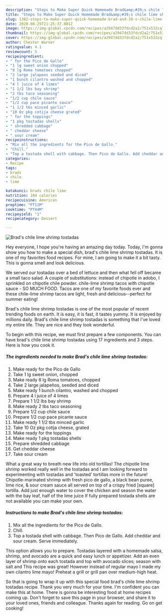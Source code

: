 ```yaml
---
description: "Steps to Make Super Quick Homemade Brad&amp;#39;s chile lime shrimp tostadas"
title: "Steps to Make Super Quick Homemade Brad&amp;#39;s chile lime shrimp tostadas"
slug: 1382-steps-to-make-super-quick-homemade-brad-and-39-s-chile-lime-shrimp-tostadas
date: 2020-08-25T21:25:37.801Z
image: https://img-global.cpcdn.com/recipes/a2947dd33fdcd2a2/751x532cq70/brads-chile-lime-shrimp-tostadas-recipe-main-photo.jpg
thumbnail: https://img-global.cpcdn.com/recipes/a2947dd33fdcd2a2/751x532cq70/brads-chile-lime-shrimp-tostadas-recipe-main-photo.jpg
cover: https://img-global.cpcdn.com/recipes/a2947dd33fdcd2a2/751x532cq70/brads-chile-lime-shrimp-tostadas-recipe-main-photo.jpg
author: Chester Warner
ratingvalue: 4.1
reviewcount: 5
recipeingredient:
- " for the Pico de Gallo"
- "1 lg sweet onion chopped"
- "8 lg Roma tomatoes chopped"
- "2 large jalapeos seeded and diced"
- "1 bunch cilantro washed and chopped"
- "4 l juice of 4 limes"
- "1 1/2 lbs bay shrimp"
- "2 tbs taco seasoning"
- "1/2 cup chile sauce"
- "1/2 cup pace picante sauce"
- "1 1/2 tbs minced garlic"
- "10 Oz pkg cotija cheese grated"
- " for the toppings"
- "1 pkg tostadas shells"
- " shredded cabbage"
- " cheddar cheese"
- " sour cream"
recipeinstructions:
- "Mix all the ingredients for the Pico de Gallo."
- "Chill."
- "Top a tostada shell with cabbage. Then Pico de Gallo. Add cheddar and sour cream. Serve immediately."
categories:
- Recipe
tags:
- brads
- chile
- lime

katakunci: brads chile lime 
nutrition: 104 calories
recipecuisine: American
preptime: "PT11M"
cooktime: "PT44M"
recipeyield: "1"
recipecategory: Dessert

---
```



![Brad&#39;s chile lime shrimp tostadas](https://img-global.cpcdn.com/recipes/a2947dd33fdcd2a2/751x532cq70/brads-chile-lime-shrimp-tostadas-recipe-main-photo.jpg)

Hey everyone, I hope you're having an amazing day today. Today, I'm gonna show you how to make a special dish, brad&#39;s chile lime shrimp tostadas. It is one of my favorites food recipes. For mine, I am going to make it a bit tasty. This is gonna smell and look delicious.

We served our tostadas over a bed of lettuce and then what fell off became a small taco salad. A couple of substitutions: instead of chipotle in adobo, I sprinkled on chipotle chile powder. chile-lime shrimp tacos with chipotle sauce - SO MUCH FOOD. Tacos are one of my favorite foods ever and these chile-lime shrimp tacos are light, fresh and delicious--perfect for summer eating!

Brad&#39;s chile lime shrimp tostadas is one of the most popular of recent trending foods on earth. It is easy, it is fast, it tastes yummy. It is enjoyed by millions daily. Brad&#39;s chile lime shrimp tostadas is something that I've loved my entire life. They are nice and they look wonderful.


To begin with this recipe, we must first prepare a few components. You can have brad&#39;s chile lime shrimp tostadas using 17 ingredients and 3 steps. Here is how you cook it.

<!--inarticleads1-->

##### The ingredients needed to make Brad&#39;s chile lime shrimp tostadas:

1. Make ready  for the Pico de Gallo
1. Take 1 lg sweet onion, chopped
1. Make ready 8 lg Roma tomatoes, chopped
1. Take 2 large jalapeños, seeded and diced
1. Make ready 1 bunch cilantro, washed and chopped
1. Prepare 4 l juice of 4 limes
1. Prepare 1 1/2 lbs bay shrimp
1. Make ready 2 tbs taco seasoning
1. Prepare 1/2 cup chile sauce
1. Prepare 1/2 cup pace picante sauce
1. Make ready 1 1/2 tbs minced garlic
1. Take 10 Oz pkg cotija cheese, grated
1. Make ready  for the toppings
1. Make ready 1 pkg tostadas shells
1. Prepare  shredded cabbage
1. Get  cheddar cheese
1. Take  sour cream


What a great way to breath new life into old tortillas! The chipotle lime shrimp worked really well in the tostadas and I am looking forward to experimenting with tostadas and &#39;toasted&#39; tortillas more in the future! Chipotle-marinated shrimp with fresh pico de gallo, a black bean puree, lime rice, &amp; sour cream sauce all served on top of a crispy fried [square] tortilla. Add just enough water to cover the chicken and season the water with the bay leaf, half of the lime juice If fully prepared tostada shells are not available you can make your own. 

<!--inarticleads2-->

##### Instructions to make Brad&#39;s chile lime shrimp tostadas:

1. Mix all the ingredients for the Pico de Gallo.
1. Chill.
1. Top a tostada shell with cabbage. Then Pico de Gallo. Add cheddar and sour cream. Serve immediately.


This option allows you to prepare. Tostadas layered with a homemade salsa, shrimp, and avocado are a quick and easy lunch or appetizer. Add an even layer of shrimp onto each tostada and top with avocado slices; season with salt and This recipe was great! However instead of regular mayo I made my own cilantro lime mayo! Preheat a grill or grill pan over medium-high heat. 

So that is going to wrap it up with this special food brad&#39;s chile lime shrimp tostadas recipe. Thank you very much for your time. I'm confident you can make this at home. There is gonna be interesting food at home recipes coming up. Don't forget to save this page in your browser, and share it to your loved ones, friends and colleague. Thanks again for reading. Go on get cooking!
